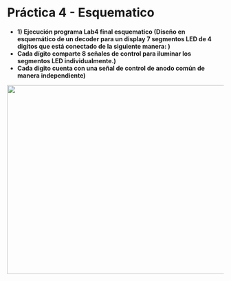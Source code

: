 # Práctica 4 - Esquematico

- **1) Ejecución programa Lab4 final esquematico (Diseño en esquemático de un decoder para un display 7 segmentos LED de 4 digitos que está conectado de la siguiente manera: )** 
- **Cada dígito comparte 8 señales de control para iluminar los segmentos LED individualmente.)**
- **Cada digito cuenta con una señal de control de anodo común de manera independiente)** 
<p align="center">
  <img src="https://github.com/EdisonAltamirano/Advanced-Digital-Systems-Laboratory/blob/master/Practica_4_esquematico/docs/Esquematico_final.png" width="600" height="440" align="center"/>

</p>
